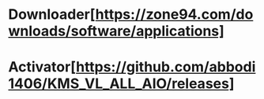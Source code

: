 # Downloader[https://zone94.com/downloads/software/applications]
# Activator[https://github.com/abbodi1406/KMS_VL_ALL_AIO/releases]
